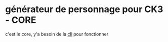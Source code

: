 # générateur de personnage pour CK3 - CORE

c'est le core, y'a besoin de la [cli](https://github.com/LordWaylander/perso_ck3-cli) pour fonctionner

```

```


